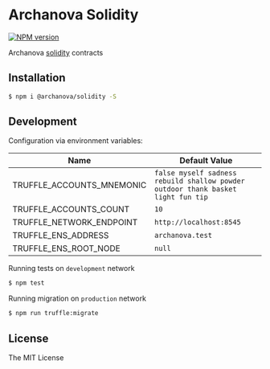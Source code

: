 # Archanova Solidity
[![NPM version][npm-image]][npm-url]

Archanova [solidity](http://solidity.readthedocs.io) contracts

## Installation

```bash
$ npm i @archanova/solidity -S
```

## Development

Configuration via environment variables:

| Name 	| Default Value 	|
| --- | ---|
| TRUFFLE_ACCOUNTS_MNEMONIC 	| `false myself sadness rebuild shallow powder outdoor thank basket light fun tip` 	|
| TRUFFLE_ACCOUNTS_COUNT 	| `10` 	|
| TRUFFLE_NETWORK_ENDPOINT 	| `http://localhost:8545` 	|
| TRUFFLE_ENS_ADDRESS 	| `archanova.test` 	|
| TRUFFLE_ENS_ROOT_NODE 	| `null` 	|

Running tests on `development` network

```bash
$ npm test
```

Running migration on `production` network

```bash
$ npm run truffle:migrate
```

## License

The MIT License

[npm-image]: https://badge.fury.io/js/%40archanova%2Fsolidity.svg
[npm-url]: https://npmjs.org/package/@archanova/solidity
